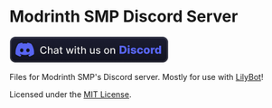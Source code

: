 # Modrinth SMP Discord Server

[![Chat with us on Discord badge](https://raw.githubusercontent.com/intergrav/devins-badges/v2/assets/compact/social/discord-plural_46h.png)](https://discord.gg/UGkQhsM8gA)

Files for Modrinth SMP's Discord server. Mostly for use with [LilyBot](https://github.com/HyacinthBots/LilyBot)!

Licensed under the [MIT License](https://github.com/modrinth-smp/discord/blob/main/LICENSE).
